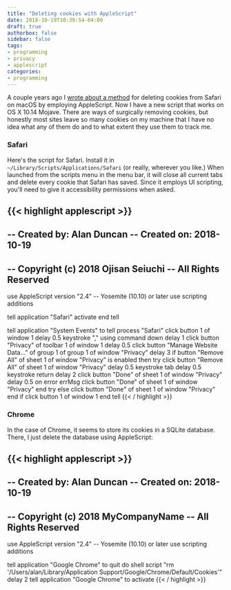 ```yaml
---
title: "Deleting cookies with AppleScript"
date: 2018-10-19T10:39:54-04:00
draft: true
authorbox: false
sidebar: false
tags:
- programming
- privacy
- applescript
categories:
- programming
---
```


A couple years ago I [wrote about a method](/2016/01/25/Stop-Facebook-tracking/) for deleting cookies from Safari on macOS by employing AppleScript. Now I have a new script that works on OS X 10.14 Mojave. There are ways of surgically removing cookies, but honestly most sites leave so many cookies on my machine that I have no idea what any of them do and to what extent they use them to track me.

### Safari

Here's the script for Safari. Install it in `~/Library/Scripts/Applications/Safari` (or really, wherever you like.) When launched from the scripts menu in the menu bar, it will close all current tabs and delete every cookie that Safari has saved. Since it employs UI scripting, you'll need to give it accessibility permissions when asked.

{{< highlight applescript >}}
--
--	Created by: Alan Duncan
--	Created on: 2018-10-19
--
--	Copyright (c) 2018 Ojisan Seiuchi
--	All Rights Reserved
--

use AppleScript version "2.4" -- Yosemite (10.10) or later
use scripting additions

tell application "Safari"
    activate
end tell

tell application "System Events" to tell process "Safari"
    click button 1 of window 1
    delay 0.5
    keystroke "," using command down
    delay 1
    click button "Privacy" of toolbar 1 of window 1
    delay 0.5
    click button "Manage Website Data…" of group 1 of group 1 of window "Privacy"
    delay 3
    if button "Remove All" of sheet 1 of window "Privacy" is enabled then
        try
            click button "Remove All" of sheet 1 of window "Privacy"
            delay 0.5
            keystroke tab
            delay 0.5
            keystroke return
            delay 2
            click button "Done" of sheet 1 of window "Privacy"
            delay 0.5
        on error errMsg
            click button "Done" of sheet 1 of window "Privacy"
        end try
    else
        click button "Done" of sheet 1 of window "Privacy"
    end if
    click button 1 of window 1
end tell
{{< / highlight >}}

### Chrome

In the case of Chrome, it seems to store its cookies in a SQLite database. There, I just delete the database using AppleScript:

{{< highlight applescript >}}
--
--	Created by: Alan Duncan
--	Created on: 2018-10-19
--
--	Copyright (c) 2018 MyCompanyName
--	All Rights Reserved
--

use AppleScript version "2.4" -- Yosemite (10.10) or later
use scripting additions

tell application "Google Chrome" to quit
do shell script "rm '/Users/alan/Library/Application Support/Google/Chrome/Default/Cookies'"
delay 2
tell application "Google Chrome" to activate
{{< / highlight >}}
